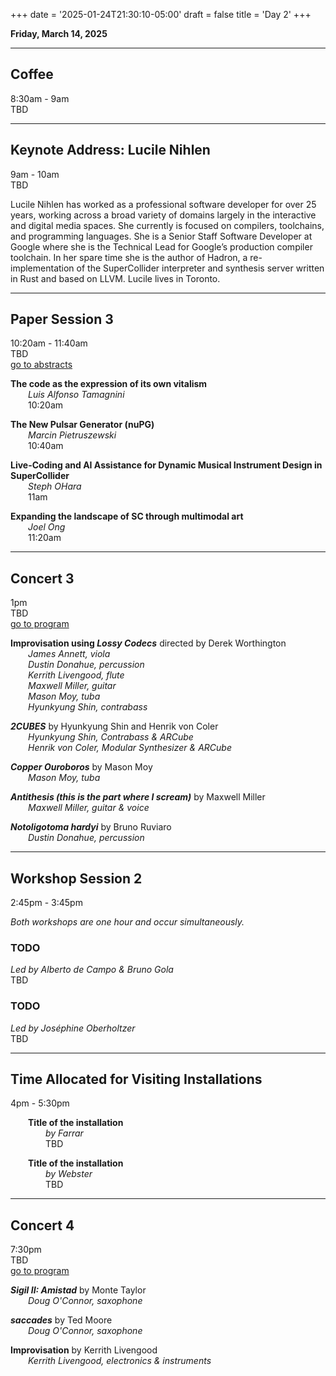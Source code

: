 
+++
date = '2025-01-24T21:30:10-05:00'
draft = false
title = 'Day 2'
+++

**Friday, March 14, 2025**


---
## Coffee  
8:30am - 9am  
TBD

---
## Keynote Address: Lucile Nihlen  
9am - 10am  
TBD

Lucile Nihlen has worked as a professional software developer for over 25 years, working across a broad variety of domains largely in the interactive and digital media spaces. She currently is focused on compilers, toolchains, and programming languages. She is a Senior Staff Software Developer at Google where she is the Technical Lead for Google’s production compiler toolchain. In her spare time she is the author of Hadron, a re-implementation of the SuperCollider interpreter and synthesis server written in Rust and based on LLVM. Lucile lives in Toronto.

---
## Paper Session 3  
10:20am - 11:40am  
TBD  
[go to abstracts](/paper-session-3/)

**The code as the expression of its own vitalism**  
&emsp;&emsp;*Luis Alfonso Tamagnini*  
&emsp;&emsp;10:20am

**The New Pulsar Generator (nuPG)**  
&emsp;&emsp;*Marcin Pietruszewski*  
&emsp;&emsp;10:40am

**Live-Coding and AI Assistance for Dynamic Musical Instrument Design in SuperCollider**  
&emsp;&emsp;*Steph OHara*  
&emsp;&emsp;11am

**Expanding the landscape of SC through multimodal art**  
&emsp;&emsp;*Joel Ong*  
&emsp;&emsp;11:20am


---
## Concert 3  

1pm  
TBD  
[go to program](/concert-3)



**Improvisation using *Lossy Codecs*** directed by Derek Worthington  
&emsp;&emsp;*James Annett, viola*  
&emsp;&emsp;*Dustin Donahue, percussion*  
&emsp;&emsp;*Kerrith Livengood, flute*  
&emsp;&emsp;*Maxwell Miller, guitar*  
&emsp;&emsp;*Mason Moy, tuba*  
&emsp;&emsp;*Hyunkyung Shin, contrabass*  



***2CUBES*** by Hyunkyung Shin and Henrik von Coler  
&emsp;&emsp;*Hyunkyung Shin, Contrabass & ARCube*  
&emsp;&emsp;*Henrik von Coler, Modular Synthesizer & ARCube*  



***Copper Ouroboros*** by Mason Moy  
&emsp;&emsp;*Mason Moy, tuba*  



***Antithesis (this is the part where I scream)*** by Maxwell Miller  
&emsp;&emsp;*Maxwell Miller, guitar & voice*  



***Notoligotoma hardyi*** by Bruno Ruviaro  
&emsp;&emsp;*Dustin Donahue, percussion*  


---
## Workshop Session 2  
2:45pm - 3:45pm

*Both workshops are one hour and occur simultaneously.*


### TODO

*Led by Alberto de Campo & Bruno Gola*  
TBD  


### TODO

*Led by Joséphine Oberholtzer*  
TBD  


---
## Time Allocated for Visiting Installations  
4pm - 5:30pm  


&emsp;&emsp;**Title of the installation**  
&emsp;&emsp;&emsp;&emsp;*by Farrar*  
&emsp;&emsp;&emsp;&emsp;TBD

&emsp;&emsp;**Title of the installation**  
&emsp;&emsp;&emsp;&emsp;*by Webster*  
&emsp;&emsp;&emsp;&emsp;TBD

---
## Concert 4  

7:30pm  
TBD  
[go to program](/concert-4)



***Sigil II: Amistad*** by Monte Taylor  
&emsp;&emsp;*Doug O'Connor, saxophone*  



***saccades*** by Ted Moore  
&emsp;&emsp;*Doug O'Connor, saxophone*  



**Improvisation** by Kerrith Livengood  
&emsp;&emsp;*Kerrith Livengood, electronics & instruments*  

